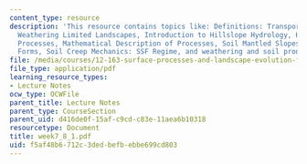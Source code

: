 ```yaml
---
content_type: resource
description: 'This resource contains topics like: Definitions: Transport Limited and
  Weathering Limited Landscapes, Introduction to Hillslope Hydrology, Hillslope Transport
  Processes, Mathematical Description of Processes, Soil Mantled Slopes: Steady State
  Forms, Soil Creep Mechanics: SSF Regime, and weathering and soil production.'
file: /media/courses/12-163-surface-processes-and-landscape-evolution-fall-2004/f5af48b6712c3dedbefbebbe699cd803_week7_8_1.pdf
file_type: application/pdf
learning_resource_types:
- Lecture Notes
ocw_type: OCWFile
parent_title: Lecture Notes
parent_type: CourseSection
parent_uid: d416de0f-15af-c9cd-c83e-11aea6b10318
resourcetype: Document
title: week7_8_1.pdf
uid: f5af48b6-712c-3ded-befb-ebbe699cd803
---
```

